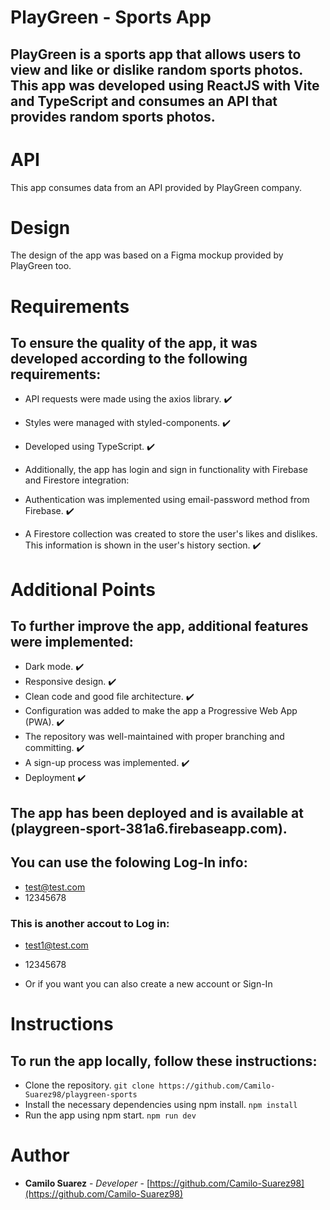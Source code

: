 # PlayGreen - Sports App
## PlayGreen is a sports app that allows users to view and like or dislike random sports photos. This app was developed using ReactJS with Vite and TypeScript and consumes an API that provides random sports photos.

# API
This app consumes data from an API provided by PlayGreen company.

# Design
The design of the app was based on a Figma mockup provided by PlayGreen too.

# Requirements
## To ensure the quality of the app, it was developed according to the following requirements:

* API requests were made using the axios library. ✔️
* Styles were managed with styled-components. ✔️
* Developed using TypeScript. ✔️
* Additionally, the app has login and sign in functionality with Firebase and Firestore integration:

* Authentication was implemented using email-password method from Firebase. ✔️
* A Firestore collection was created to store the user's likes and dislikes. This information is shown in the user's history section. ✔️

# Additional Points
## To further improve the app, additional features were implemented:

* Dark mode. ✔️
* Responsive design. ✔️
* Clean code and good file architecture. ✔️
* Configuration was added to make the app a Progressive Web App (PWA). ✔️
* The repository was well-maintained with proper branching and committing. ✔️
* A sign-up process was implemented. ✔️
* Deployment ✔️

## The app has been deployed and is available at (playgreen-sport-381a6.firebaseapp.com).

## You can use the folowing Log-In info:
- test@test.com
- 12345678

### This is another accout to Log in:
- test1@test.com
- 12345678

- Or if you want you can also create a new account or Sign-In

# Instructions

## To run the app locally, follow these instructions:
* Clone the repository.
``git clone https://github.com/Camilo-Suarez98/playgreen-sports``
* Install the necessary dependencies using npm install.
``npm install``
* Run the app using npm start.
``npm run dev``

# Author

- **Camilo Suarez** - _Developer_ - [https://github.com/Camilo-Suarez98](https://github.com/Camilo-Suarez98)
